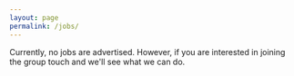 ```yaml
---
layout: page
permalink: /jobs/
---
```


<!-- <h3>Research Fellow In Real-Time Modelling Of Infectious Disease Outbreaks</h3> -->
<!-- <p>Posts are currently advertised to join my group and do research on computational models to inform decision making during infectious disease outbreaks. For more information and to apply, see the <a href="https://jobs.lshtm.ac.uk/vacancy.aspx?ref=EPH-IDE-2019-31" title="Real-time modelling vacancy">vacancy</a>. -->
Currently, no jobs are advertised. However, if you are interested in joining the group touch and we'll see what we can do.
